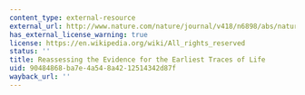 ```yaml
---
content_type: external-resource
external_url: http://www.nature.com/nature/journal/v418/n6898/abs/nature00934.html
has_external_license_warning: true
license: https://en.wikipedia.org/wiki/All_rights_reserved
status: ''
title: Reassessing the Evidence for the Earliest Traces of Life
uid: 90484868-ba7e-4a54-8a42-12514342d87f
wayback_url: ''
---
```

